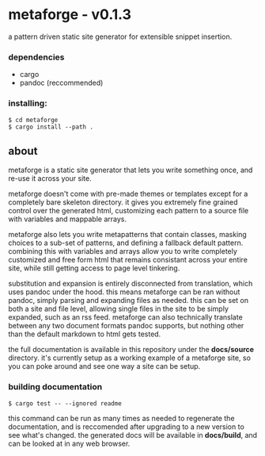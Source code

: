 # metaforge - v0.1.3

a pattern driven static site generator for extensible snippet insertion.

### dependencies

- cargo
- pandoc (reccommended)

### installing:

    $ cd metaforge
    $ cargo install --path .

## about

metaforge is a static site generator that lets you write something once, and re-use it
across your site.

metaforge doesn't come with pre-made themes or templates except for a completely bare skeleton directory.
it gives you extremely fine grained control over the generated html, customizing each pattern to a source file
with variables and mappable arrays.

metaforge also lets you write metapatterns that contain classes, masking choices to a
sub-set of patterns, and defining a fallback default pattern. combining this with variables
and arrays allow you to write completely customized and free form html that remains consistant
across your entire site, while still getting access to page level tinkering.

substitution and expansion is entirely disconnected from translation, which uses pandoc under the
hood. this means metaforge can be ran without pandoc, simply parsing and expanding files as needed.
this can be set on both a site and file level, allowing single files in the site to be simply expanded,
such as an rss feed. metaforge can also technically translate between any two document formats pandoc supports,
but nothing other than the default markdown to html gets tested.

the full documentation is available in this repository under the **docs/source**
directory. it's currently setup as a working example of a metaforge site, so you can poke around
and see one way a site can be setup.

### building documentation

    $ cargo test -- --ignored readme

this command can be run as many times as needed to regenerate the documentation, and is
reccomended after upgrading to a new version to see what's changed. the generated docs will
be available in **docs/build**, and can be looked at in any web browser.
